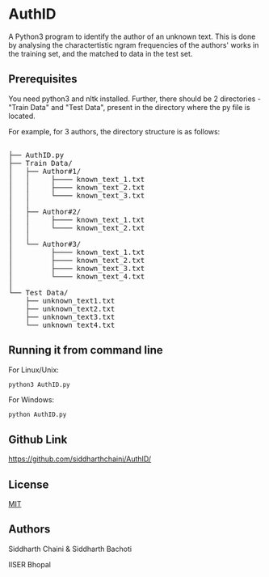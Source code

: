 # AuthID
A Python3 program to identify the author of an unknown text. This is done by analysing the charactertistic ngram frequencies of the authors' works in the training set, and the matched to data in the test set.

## Prerequisites

You need python3 and nltk installed. Further, there should be 2 directories - "Train Data" and "Test Data", present in the directory where the py file is located.

For example, for 3 authors, the directory structure is as follows:
<pre>
<ANY FOLDER>
├── AuthID.py
├── Train Data/
│   ├── Author#1/
│   │     ├──── known_text_1.txt
│   │     ├──── known_text_2.txt
│   │     └──── known_text_3.txt
│   │
│   ├── Author#2/
│   │     ├──── known_text_1.txt
│   │     └──── known_text_2.txt
│   │
│   └── Author#3/
│         ├──── known_text_1.txt
│         ├──── known_text_2.txt
│         ├──── known_text_3.txt
│         └──── known_text_4.txt
│    
└── Test Data/
    ├── unknown_text1.txt
    ├── unknown_text2.txt
    ├── unknown_text3.txt
    └── unknown_text4.txt
</pre>

## Running it from command line
For Linux/Unix:
```python
python3 AuthID.py
```
For Windows:
```
python AuthID.py
```

## Github Link
https://github.com/siddharthchaini/AuthID/

## License
[MIT](https://choosealicense.com/licenses/mit/)

## Authors
Siddharth Chaini
&
Siddharth Bachoti

IISER Bhopal
